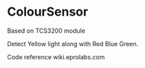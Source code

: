 # ColourSensor
Based on TCS3200 module 

Detect Yellow light along with Red Blue Green.

Code reference wiki.eprolabs.com
